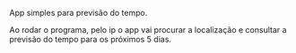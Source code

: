 App simples para previsão do tempo.

Ao rodar o programa, pelo ip o app vai procurar a localização e consultar a previsão do tempo para os próximos 5 dias.